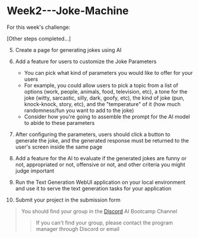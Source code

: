 # Week2---Joke-Machine

For this week's challenge:

[Other steps completed...]

5. Create a page for generating jokes using AI
6. Add a feature for users to customize the Joke Parameters

   - You can pick what kind of parameters you would like to offer for your users
   - For example, you could allow users to pick a topic from a list of options (work, people, animals, food, television, etc), a tone for the joke (witty, sarcastic, silly, dark, goofy, etc), the kind of joke (pun, knock-knock, story, etc), and the "temperature" of it (how much randomness/fun you want to add to the joke)
   - Consider how you're going to assemble the prompt for the AI model to abide to these parameters

7. After configuring the parameters, users should click a button to generate the joke, and the generated response must be returned to the user's screen inside the same page
8. Add a feature for the AI to evaluate if the generated jokes are funny or not, appropriated or not, offensive or not, and other criteria you might judge important
9. Run the Text Generation WebUI application on your local environment and use it to serve the text generation tasks for your application
10. Submit your project in the submission form

> You should find your group in the [Discord](https://discord.gg/encodeclub) AI Bootcamp Channel
>
> > If you can't find your group, please contact the program manager through Discord or email
